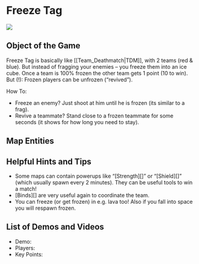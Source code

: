 Freeze Tag
==========

![](>http://pics.nexuizninjaz.com/images/gdx5hm4yy93dab41bu.jpg)

Object of the Game
------------------

Freeze Tag is basically like [[Team\_Deathmatch|TDM]], with 2 teams (red & blue). But instead of fragging your enemies – you freeze them into an ice cube. Once a team is 100% frozen the other team gets 1 point (10 to win).
But (!): Frozen players can be unfrozen (“revived”).

How To:

- Freeze an enemy? Just shoot at him until he is frozen (its similar to a frag).
- Revive a teammate? Stand close to a frozen teammate for some seconds (it shows for how long you need to stay).

Map Entities
------------

<Insert Map Entities here>

Helpful Hints and Tips
----------------------

- Some maps can contain powerups like “[Strength][]” or “[Shield][]” (which usually spawn every 2 minutes). They can be useful tools to win a match!
- [Binds][] are very useful again to coordinate the team.
- You can freeze (or get frozen) in e.g. lava too! Also if you fall into space you will respawn frozen.

List of Demos and Videos
------------------------

-   Demo: <Insert Demo or Video Here>
-   Players: <Insert Player Names Here>
-   Key Points: <Insert key points in match here>

